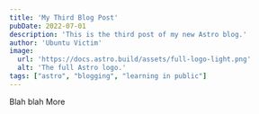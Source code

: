 ```yaml
---
title: 'My Third Blog Post'
pubDate: 2022-07-01
description: 'This is the third post of my new Astro blog.'
author: 'Ubuntu Victim'
image:
  url: 'https://docs.astro.build/assets/full-logo-light.png'
  alt: 'The full Astro logo.'
tags: ["astro", "blogging", "learning in public"]
---
```


Blah blah More

